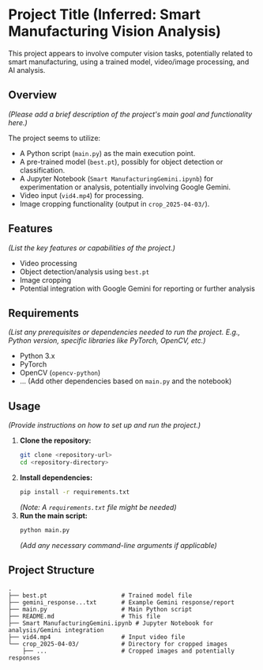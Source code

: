 # Project Title (Inferred: Smart Manufacturing Vision Analysis)

This project appears to involve computer vision tasks, potentially related to smart manufacturing, using a trained model, video/image processing, and AI analysis.

## Overview

*(Please add a brief description of the project's main goal and functionality here.)*

The project seems to utilize:
- A Python script (`main.py`) as the main execution point.
- A pre-trained model (`best.pt`), possibly for object detection or classification.
- A Jupyter Notebook (`Smart ManufacturingGemini.ipynb`) for experimentation or analysis, potentially involving Google Gemini.
- Video input (`vid4.mp4`) for processing.
- Image cropping functionality (output in `crop_2025-04-03/`).

## Features

*(List the key features or capabilities of the project.)*
- Video processing
- Object detection/analysis using `best.pt`
- Image cropping
- Potential integration with Google Gemini for reporting or further analysis

## Requirements

*(List any prerequisites or dependencies needed to run the project. E.g., Python version, specific libraries like PyTorch, OpenCV, etc.)*
- Python 3.x
- PyTorch
- OpenCV (`opencv-python`)
- ... (Add other dependencies based on `main.py` and the notebook)

## Usage

*(Provide instructions on how to set up and run the project.)*

1.  **Clone the repository:**
    ```bash
    git clone <repository-url>
    cd <repository-directory>
    ```
2.  **Install dependencies:**
    ```bash
    pip install -r requirements.txt 
    ```
    *(Note: A `requirements.txt` file might be needed)*
3.  **Run the main script:**
    ```bash
    python main.py 
    ```
    *(Add any necessary command-line arguments if applicable)*

## Project Structure

```
.
├── best.pt                     # Trained model file
├── gemini_response...txt       # Example Gemini response/report
├── main.py                     # Main Python script
├── README.md                   # This file
├── Smart ManufacturingGemini.ipynb # Jupyter Notebook for analysis/Gemini integration
├── vid4.mp4                    # Input video file
└── crop_2025-04-03/            # Directory for cropped images
    ├── ...                     # Cropped images and potentially responses
```

